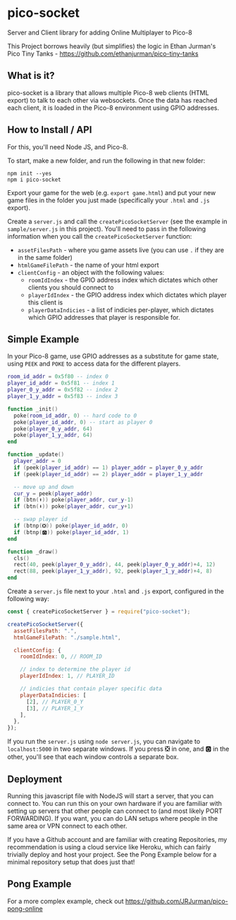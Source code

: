 # pico-socket

Server and Client library for adding Online Multiplayer to Pico-8

This Project borrows heavily (but simplifies) the logic in
Ethan Jurman's Pico Tiny Tanks - https://github.com/ethanjurman/pico-tiny-tanks

## What is it?

pico-socket is a library that allows multiple Pico-8 web clients (HTML export)
to talk to each other via websockets. Once the data has reached each client, it
is loaded in the Pico-8 environment using GPIO addresses.

## How to Install / API

For this, you'll need Node JS, and Pico-8.

To start, make a new folder, and run the following in that new folder:

```
npm init --yes
npm i pico-socket
```

Export your game for the web (e.g. `export game.html`) and put your new game
files in the folder you just made (specifically your `.html` and `.js` export).

Create a `server.js` and call the `createPicoSocketServer`
(see the example in `sample/server.js` in this project). You'll need to pass in
the following information when you call the `createPicoSocketServer` function:

- `assetFilesPath` - where you game assets live (you can use `.` if they are in the same folder)
- `htmlGameFilePath` - the name of your html export
- `clientConfig` - an object with the following values:
  - `roomIdIndex` - the GPIO address index which dictates which other clients you should connect to
  - `playerIdIndex` - the GPIO address index which dictates which player this client is
  - `playerDataIndicies` - a list of indicies per-player, which dictates which GPIO addresses that player is responsible for.

## Simple Example

In your Pico-8 game, use GPIO addresses as a substitute for game state, using
`PEEK` and `POKE` to access data for the different players.

```lua
room_id_addr = 0x5f80 -- index 0
player_id_addr = 0x5f81 -- index 1
player_0_y_addr = 0x5f82 -- index 2
player_1_y_addr = 0x5f83 -- index 3

function _init()
  poke(room_id_addr, 0) -- hard code to 0
  poke(player_id_addr, 0) -- start as player 0
  poke(player_0_y_addr, 64)
  poke(player_1_y_addr, 64)
end

function _update()
  player_addr = 0
  if (peek(player_id_addr) == 1) player_addr = player_0_y_addr
  if (peek(player_id_addr) == 2) player_addr = player_1_y_addr

  -- move up and down
  cur_y = peek(player_addr)
  if (btn(⬆️)) poke(player_addr, cur_y-1)
  if (btn(⬇️)) poke(player_addr, cur_y+1)

  -- swap player id
  if (btnp(❎)) poke(player_id_addr, 0)
  if (btnp(🅾️)) poke(player_id_addr, 1)
end

function _draw()
  cls()
  rect(40, peek(player_0_y_addr), 44, peek(player_0_y_addr)+4, 12)
  rect(88, peek(player_1_y_addr), 92, peek(player_1_y_addr)+4, 8)
end
```

Create a `server.js` file next to your `.html` and `.js` export,
configured in the following way:

```js
const { createPicoSocketServer } = require("pico-socket");

createPicoSocketServer({
  assetFilesPath: ".",
  htmlGameFilePath: "./sample.html",

  clientConfig: {
    roomIdIndex: 0, // ROOM_ID

    // index to determine the player id
    playerIdIndex: 1, // PLAYER_ID

    // indicies that contain player specific data
    playerDataIndicies: [
      [2], // PLAYER_0_Y
      [3], // PLAYER_1_Y
    ],
  },
});
```

If you run the `server.js` using `node server.js`, you can navigate
to `localhost:5000` in two separate windows. If you press ❎ in one,
and 🅾️ in the other, you'll see that each window controls a separate
box.

## Deployment

Running this javascript file with NodeJS will start a server, that you can connect to. You can run this on your own hardware if you are familiar with setting up servers that other people can connect to (and most likely PORT FORWARDING). If you want, you can do LAN setups where people in the same area or VPN connect
to each other.

If you have a Github account and are familiar with creating Repositories, my recommendation is using a cloud
service like Heroku, which can fairly trivially deploy and host your project. See the Pong Example below
for a minimal repository setup that does just that!

## Pong Example

For a more complex example, check out https://github.com/JRJurman/pico-pong-online
